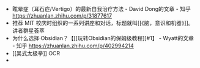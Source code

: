 - 眩晕症（耳石症/Vertigo）的最新自我治疗方法 - David Dong的文章 - 知乎
  https://zhuanlan.zhihu.com/p/31877617
- 推荐 MIT 校庆时组织的一系列讲座和对话，标题就叫[[《脑，意识和机器》]]。讲者群星荟萃
- 为什么选择·Obsidian？【[[玩转Obsidian的保姆级教程]]#1】 - Wyatt的文章 - 知乎
  https://zhuanlan.zhihu.com/p/402994214
- [[吴式太极拳]] OCR
-